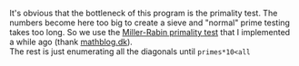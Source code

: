 It's obvious that the bottleneck of this program is the primality test.
The numbers become here too big to create a sieve and "normal" prime testing takes too long.
So we use the [Miller-Rabin primality test](https://en.wikipedia.org/wiki/Miller-Rabin_primality_test) that I implemented a while ago (thank [mathblog.dk](http://www.mathblog.dk)).  
The rest is just enumerating all the diagonals until `primes*10<all`